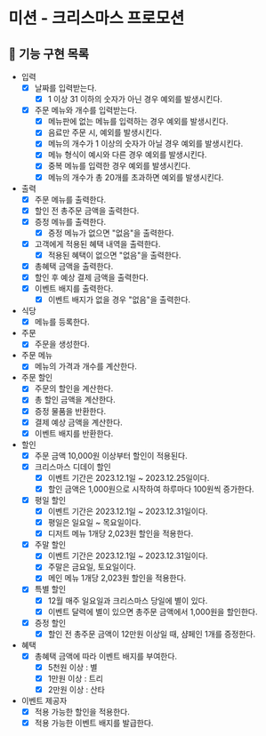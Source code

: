 # 미션 - 크리스마스 프로모션

## 🚀 기능 구현 목록

- 입력
    - [x] 날짜를 입력받는다.
        - [x] 1 이상 31 이하의 숫자가 아닌 경우 예외를 발생시킨다.
    - [x] 주문 메뉴와 개수를 입력받는다.
        - [x] 메뉴판에 없는 메뉴를 입력하는 경우 예외를 발생시킨다.
        - [x] 음료만 주문 시, 예외를 발생시킨다.
        - [x] 메뉴의 개수가 1 이상의 숫자가 아닐 경우 예외를 발생시킨다.
        - [x] 메뉴 형식이 예시와 다른 경우 예외를 발생시킨다.
        - [x] 중복 메뉴를 입력한 경우 예외를 발생시킨다.
        - [x] 메뉴의 개수가 총 20개를 초과하면 예외를 발생시킨다.

- 출력
    - [x] 주문 메뉴를 출력한다.
    - [x] 할인 전 총주문 금액을 출력한다.
    - [x] 증정 메뉴를 출력한다.
        - [x] 증정 메뉴가 없으면 "없음"을 출력한다.
    - [x] 고객에게 적용된 혜택 내역을 출력한다.
        - [x] 적용된 혜택이 없으면 "없음"을 출력한다.
    - [x] 총혜택 금액을 출력한다.
    - [x] 할인 후 예상 결제 금액을 출력한다.
    - [x] 이벤트 배지를 출력한다.
        - [x] 이벤트 배지가 없을 경우 "없음"을 출력한다.

- 식당
    - [x] 메뉴를 등록한다.

- 주문
    - [x] 주문을 생성한다.

- 주문 메뉴
    - [x] 메뉴의 가격과 개수를 계산한다.

- 주문 할인
    - [x] 주문의 할인을 계산한다.
    - [x] 총 할인 금액을 계산한다.
    - [x] 증정 물품을 반환한다.
    - [x] 결제 예상 금액을 계산한다.
    - [x] 이벤트 배지를 반환한다.

- 할인
    - [x] 주문 금액 10,000원 이상부터 할인이 적용된다.
    - [x] 크리스마스 디데이 할인
        - [x] 이벤트 기간은 2023.12.1일 ~ 2023.12.25일이다.
        - [x] 할인 금액은 1,000원으로 시작하여 하루마다 100원씩 증가한다.
    - [x] 평일 할인
        - [x] 이벤트 기간은 2023.12.1일 ~ 2023.12.31일이다.
        - [x] 평일은 일요일 ~ 목요일이다.
        - [x] 디저트 메뉴 1개당 2,023원 할인을 적용한다.
    - [x] 주말 할인
        - [x] 이벤트 기간은 2023.12.1일 ~ 2023.12.31일이다.
        - [x] 주말은 금요일, 토요일이다.
        - [x] 메인 메뉴 1개당 2,023원 할인을 적용한다.
    - [x] 특별 할인
        - [x] 12월 매주 일요일과 크리스마스 당일에 별이 있다.
        - [x] 이벤트 달력에 별이 있으면 총주문 금액에서 1,000원을 할인한다.
    - [x] 증정 할인
        - [x] 할인 전 총주문 금액이 12만원 이상일 때, 샴페인 1개를 증정한다.

- 혜택
    - [x] 총혜택 금액에 따라 이벤트 배지를 부여한다.
        - [x] 5천원 이상 : 별
        - [x] 1만원 이상 : 트리
        - [x] 2만원 이상 : 산타

- 이벤트 제공자
    - [x] 적용 가능한 할인을 적용한다.
    - [x] 적용 가능한 이벤트 배지를 발급한다.
